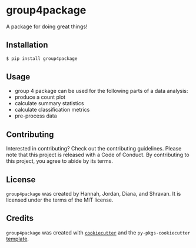 # group4package

A package for doing great things!

## Installation

```bash
$ pip install group4package
```

## Usage

- group 4 package can be used for the following parts of a data analysis:
- produce a count plot
- calculate summary statistics
- calculate classification metrics
- pre-process data 

## Contributing

Interested in contributing? Check out the contributing guidelines. Please note that this project is released with a Code of Conduct. By contributing to this project, you agree to abide by its terms.

## License

`group4package` was created by Hannah, Jordan, Diana, and Shravan. It is licensed under the terms of the MIT license.

## Credits

`group4package` was created with [`cookiecutter`](https://cookiecutter.readthedocs.io/en/latest/) and the `py-pkgs-cookiecutter` [template](https://github.com/py-pkgs/py-pkgs-cookiecutter).
